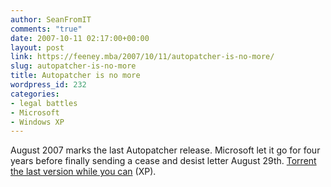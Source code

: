 ```yaml
---
author: SeanFromIT
comments: "true"
date: 2007-10-11 02:17:00+00:00
layout: post
link: https://feeney.mba/2007/10/11/autopatcher-is-no-more/
slug: autopatcher-is-no-more
title: Autopatcher is no more
wordpress_id: 232
categories:
- legal battles
- Microsoft
- Windows XP
---
```


August 2007 marks the last Autopatcher release. Microsoft let it go for four years before finally sending a cease and desist letter August 29th. [Torrent the last version while you can](http://www.mininova.org/tor/865634) (XP).
